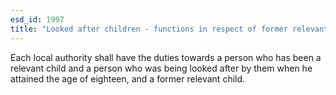 ```yaml
---
esd_id: 1997
title: "Looked after children - functions in respect of former relevant children"
---
```


Each local authority shall have the duties towards a person who has been a relevant child and a person who was being looked after by them when he attained the age of eighteen, and a former relevant child. 

